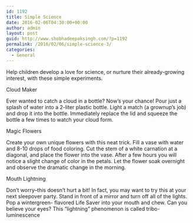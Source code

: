 ```yaml
---
id: 1192
title: Simple Science
date: 2016-02-06T04:30:00+00:00
author: admin
layout: post
guid: http://www.shobhadeepaksingh.com/?p=1192
permalink: /2016/02/06/simple-science-3/
categories:
  - General
---
```

Help children develop a love for science, or nurture their already-growing interest, with these simple experiments.

Cloud Maker

Ever wanted to catch a cloud in a bottle? Now&#8217;s your chance! Pour just a splash of water into a 2-liter plastic bottle. Light a match (a grownup&#8217;s job) and drop it into the bottle. Immediately replace the lid and squeeze the bottle a few times to watch your cloud form. 

Magic Flowers

Create your own unique flowers with this neat trick. Fill a vase with water and 8-10 drops of food coloring. Cut the stem of a white carnation at a diagonal, and place the flower into the vase. After a few hours you will notice a slight change of color in the petals. Let the flower soak overnight and observe the dramatic change in the morning.

Mouth Lightning

Don&#8217;t worry&#8211;this doesn&#8217;t hurt a bit! In fact, you may want to try this at your next sleepover party. Stand in front of a mirror and turn off all of the lights. Pop a wintergreen- flavored Life Saver into your mouth and chew. Can you believe your eyes? This &#8220;lightning&#8221; phenomenon is called tribo-luminescence